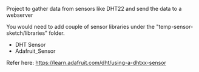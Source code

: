 Project to gather data from sensors like DHT22 and send the data to a webserver

You would need to add couple of sensor libraries under the "temp-sensor-sketch/libraries" folder. 
 * DHT Sensor
 * Adafruit_Sensor
 
Refer here: https://learn.adafruit.com/dht/using-a-dhtxx-sensor
